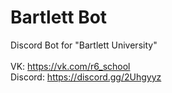 # Bartlett Bot
Discord Bot for "Bartlett University"<br>
<br>
VK: https://vk.com/r6_school<br>
Discord: https://discord.gg/2Uhgyyz<br>
